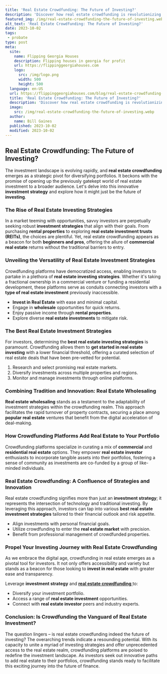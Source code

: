 ```yaml
---
title: 'Real Estate Crowdfunding: The Future of Investing?'
description: 'Discover how real estate crowdfunding is revolutionizing the investment landscape. Explore the future of investing and satisfy your curious mind.'
featured_img: /img/real-estate-crowdfunding-the-future-of-investing.webp
alt_text: 'Real Estate Crowdfunding: The Future of Investing?'
date: 2023-10-02
tags:
 - probate
type: post
meta:
  site:
    name: Flipping Georgia Houses
    description: Flipping houses in georgia for profit
    url: https://flippinggeorgiahouses.com
    logo:
      src: /img/logo.png
      width: 500
      height: 500
  language: en-US
  url: https://flippinggeorgiahouses.com/blog/real-estate-crowdfunding-the-future-of-investing
  title: 'Real Estate Crowdfunding: The Future of Investing?'
  description: 'Discover how real estate crowdfunding is revolutionizing the investment landscape. Explore the future of investing and satisfy your curious mind.'
  image:
    src: /img/real-estate-crowdfunding-the-future-of-investing.webp
  author:
    name: Bill Gaines
  published: 2023-10-02
  modified: 2023-10-02
---
```



## Real Estate Crowdfunding: The Future of Investing?

The investment landscape is evolving rapidly, and **real estate crowdfunding** emerges as a strategic pivot for diversifying portfolios. It beckons with the promise of opening up the previously gatekept world of real estate investment to a broader audience. Let's delve into this innovative **investment strategy** and explore how it might just be the future of **investing**.

### The Rise of Real Estate Investing Strategies

In a market teeming with opportunities, savvy investors are perpetually seeking robust **investment strategies** that align with their goals. From purchasing **rental properties** to exploring **real estate investment trusts (REITs)**, the choices are plentiful. Yet, real estate crowdfunding appears as a beacon for both **beginners and pros**, offering the allure of **commercial real estate** returns without the traditional barriers to entry.

### Unveiling the Versatility of Real Estate Investment Strategies

Crowdfunding platforms have democratized access, enabling investors to partake in a plethora of **real estate investing strategies**. Whether it's taking a fractional ownership in a commercial venture or funding a residential development, these platforms serve as conduits connecting investors with a **type of real estate investment** previously inaccessible.
  - **Invest in Real Estate** with ease and minimal capital.
  - Engage in **wholesale** opportunities for quick returns.
  - Enjoy passive income through **rental properties**.
  - Explore diverse **real estate investments** to mitigate risk.

### The Best Real Estate Investment Strategies

For investors, determining the **best real estate investing strategies** is paramount. Crowdfunding allows them to **get started in real estate investing** with a lower financial threshold, offering a curated selection of real estate deals that have been pre-vetted for potential.

1. Research and select promising real estate markets.
2. Diversify investments across multiple properties and regions.
3. Monitor and manage investments through online platforms.

### Combining Tradition and Innovation: Real Estate Wholesaling

**Real estate wholesaling** stands as a testament to the adaptability of investment strategies within the crowdfunding realm. This approach facilitates the rapid turnover of property contracts, securing a place among **popular real estate** ventures that benefit from the digital acceleration of deal-making.

### How Crowdfunding Platforms Add Real Estate to Your Portfolio

Crowdfunding platforms specialize in curating a mix of **commercial** and **residential real estate** options. They empower **real estate investor** enthusiasts to incorporate tangible assets into their portfolios, fostering a sense of community as investments are co-funded by a group of like-minded individuals.

### Real Estate Crowdfunding: A Confluence of Strategies and Innovation

Real estate crowdfunding signifies more than just an **investment strategy**; it represents the intersection of technology and traditional investing. By leveraging this approach, investors can tap into various **best real estate investment strategies** tailored to their financial outlook and risk appetite.
  - Align investments with personal financial goals.
  - Utilize crowdfunding to enter the **real estate market** with precision.
  - Benefit from professional management of crowdfunded properties.
  
### Propel Your Investing Journey with Real Estate Crowdfunding

As we embrace the digital age, crowdfunding in real estate emerges as a pivotal tool for investors. It not only offers accessibility and variety but stands as a beacon for those looking to **invest in real estate** with greater ease and transparency.

Leverage **investment strategy** and [**real estate crowdfunding**  ](https://flippinggeorgiahouses.com/blog/diversifying-your-portfolio-with-real-estate-investments)to:
  - Diversify your investment portfolio.
  - Access a range of **real estate investment** opportunities.
  - Connect with **real estate investor** peers and industry experts.

### Conclusion: Is Crowdfunding the Vanguard of Real Estate Investment?

The question lingers – is real estate crowdfunding indeed the future of investing? The overarching trends indicate a resounding potential. With its capacity to unite a myriad of investing strategies and offer unprecedented access to the real estate realm, crowdfunding platforms are poised to redefine the investment landscape. As investors seek out innovative paths to add real estate to their portfolios, crowdfunding stands ready to facilitate this exciting journey into the future of finance.